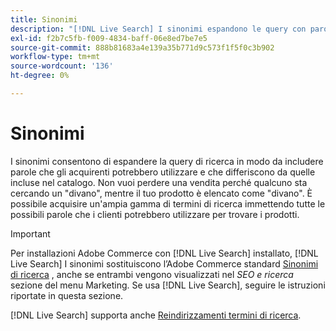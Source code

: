 ```yaml
---
title: Sinonimi
description: "[!DNL Live Search] I sinonimi espandono le query con parole diverse da quelle presenti nel catalogo."
exl-id: f2b7c5fb-f009-4834-baff-06e8ed7be7e5
source-git-commit: 888b81683a4e139a35b771d9c573f1f5f0c3b902
workflow-type: tm+mt
source-wordcount: '136'
ht-degree: 0%

---
```


# Sinonimi

I sinonimi consentono di espandere la query di ricerca in modo da includere parole che gli acquirenti potrebbero utilizzare e che differiscono da quelle incluse nel catalogo. Non vuoi perdere una vendita perché qualcuno sta cercando un &quot;divano&quot;, mentre il tuo prodotto è elencato come &quot;divano&quot;. È possibile acquisire un&#39;ampia gamma di termini di ricerca immettendo tutte le possibili parole che i clienti potrebbero utilizzare per trovare i prodotti.

>[!IMPORTANT]
>
>Per installazioni Adobe Commerce con [!DNL Live Search] installato, [!DNL Live Search] I sinonimi sostituiscono l’Adobe Commerce standard [Sinonimi di ricerca](https://experienceleague.adobe.com/docs/commerce-admin/catalog/catalog/search/search-terms.html#search-synonyms) , anche se entrambi vengono visualizzati nel *SEO e ricerca* sezione del menu Marketing. Se usa [!DNL Live Search], seguire le istruzioni riportate in questa sezione.

[!DNL Live Search] supporta anche [Reindirizzamenti termini di ricerca](https://experienceleague.adobe.com/docs/commerce-admin/catalog/catalog/search/search-terms.html).
